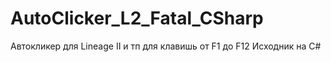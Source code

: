 # AutoClicker_L2_Fatal_CSharp
Автокликер для Lineage II и тп для клавишь от F1 до F12 Исходник на C#
